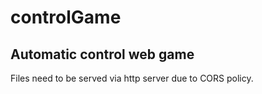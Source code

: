 # controlGame
## Automatic control web game
Files need to be served via http server due to CORS policy.
